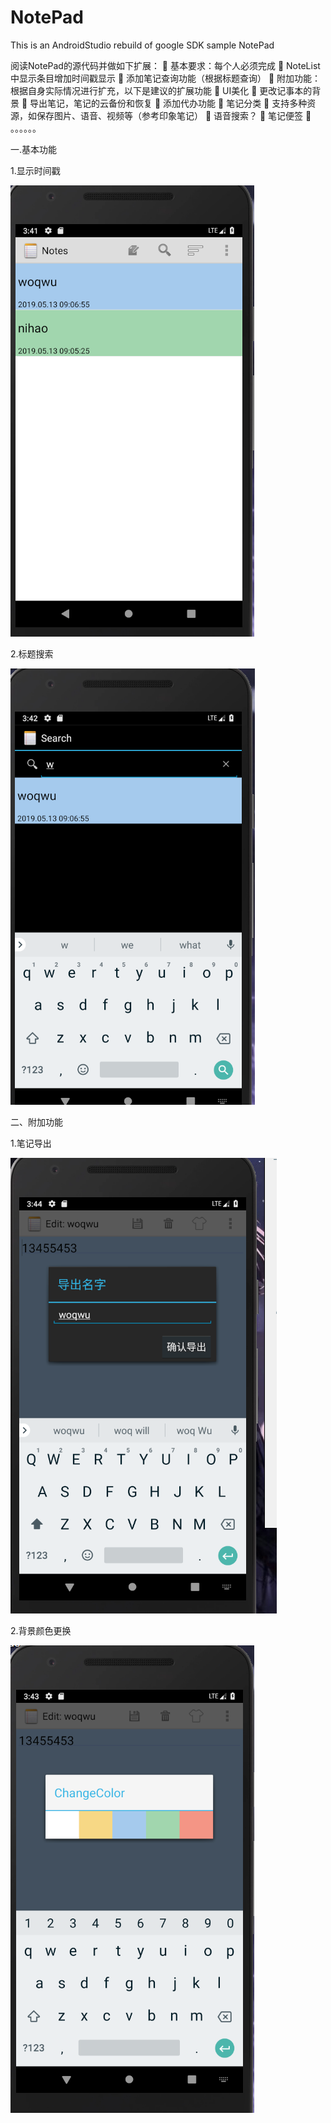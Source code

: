# NotePad
This is an AndroidStudio rebuild of google SDK sample NotePad


阅读NotePad的源代码并做如下扩展：
 基本要求：每个人必须完成
 NoteList中显示条目增加时间戳显示
 添加笔记查询功能（根据标题查询）
 附加功能：根据自身实际情况进行扩充，以下是建议的扩展功能
 UI美化
 更改记事本的背景
 导出笔记，笔记的云备份和恢复
 添加代办功能
 笔记分类
 支持多种资源，如保存图片、语音、视频等（参考印象笔记）
 语音搜索？
 笔记便签
 。。。。。。


一.基本功能

1.显示时间戳

![images](https://github.com/atCY1998/NotePad/blob/master/images/main.PNG)

2.标题搜索

![images](https://github.com/atCY1998/NotePad/blob/master/images/search.PNG)

二、附加功能

1.笔记导出

![images](https://github.com/atCY1998/NotePad/blob/master/images/export.PNG)

2.背景颜色更换

![images](https://github.com/atCY1998/NotePad/blob/master/images/bgcolor.PNG)

